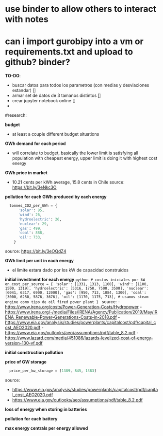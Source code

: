 # use binder to allow others to interact with notes

# can i import gurobipy into a vm or requirements.txt and upload to github? binder?


**TO-DO**:
  * buscar datos para todos los parametros (con medias y desviaciones estandar) []
  * armar set de datos de 3 tamanos distintos []
  * crear jupyter notebook online []
  *



#research:

**budget**
  * at least a couple different budget situations

**GWh demand for each period**
  * will correlate to budget, basically the lower limit is satisfying all population with cheapest energy, upper limit is doing
  it with highest cost energy


**GWh price in market**
  * 10.21 cents per kWh average, 15.8 cents in Chile
  source: https://bit.ly/3eNkc3O

**pollution for each GWh produced by each energy**

  ```python
    tonnes_CO2_per_GWh = {
        'solar': 85,
        'wind': 26,
        'hydroelectric': 26,
        'nuclear': 29,
        'gas': 499,
        'coal': 888,
        'oil': 733,
      }
  ```
  source: https://bit.ly/3eOQdZ4

**GWh limit per unit in each energy**
  * el limite estara dado por los kW de capacidad construidos

**initial investment for each energy**
    ```python
    # costos iniciales por kW
      on_cost_per_source = {
          'solar': [1331, 1313, 1100],
          'wind': [1100, 1500, 1319],
          'hydroelectric': [5316, 1750, 7500, 3500],
          'nuclear': [6041, 6317, 6900, 12000],
          'gas': [950, 713, 1084, 1300],
          'coal': [3000, 6250, 5876, 3676],
          'oil': [1170, 1175, 713], # usamos steam engine como tipo de oil fired power plant
        }
    ```
    source:
    - https://www.irena.org/costs/Power-Generation-Costs/Hydropower
    - https://www.irena.org/-/media/Files/IRENA/Agency/Publication/2019/May/IRENA_Renewable-Power-Generations-Costs-in-2018.pdf
    - https://www.eia.gov/analysis/studies/powerplants/capitalcost/pdf/capital_cost_AEO2020.pdf
    - https://www.eia.gov/outlooks/aeo/assumptions/pdf/table_8.2.pdf
    - https://www.lazard.com/media/451086/lazards-levelized-cost-of-energy-version-130-vf.pdf


**initial  construction pollution**


**price of GW storage**
  ```python
    price_per_kw_storage = [1389, 845, 1383]
  ```
  source:
  - https://www.eia.gov/analysis/studies/powerplants/capitalcost/pdf/capital_cost_AEO2020.pdf
  - https://www.eia.gov/outlooks/aeo/assumptions/pdf/table_8.2.pdf


**loss of energy when storing in batteries**

**pollution for each battery**


**max energy centrals per energy allowed**
